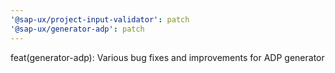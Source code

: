 ```yaml
---
'@sap-ux/project-input-validator': patch
'@sap-ux/generator-adp': patch
---
```


feat(generator-adp): Various bug fixes and improvements for ADP generator
